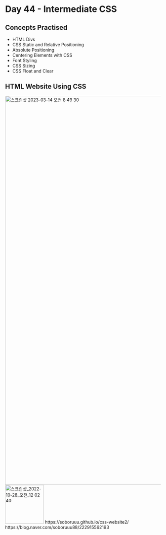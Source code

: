 # Day 44 - Intermediate CSS
## Concepts Practised
- HTML Divs
- CSS Static and Relative Positioning
- Absolute Positioning
- Centering Elements with CSS
- Font Styling
- CSS Sizing
- CSS Float and Clear
## HTML Website Using CSS
<img width="1254" alt="스크린샷 2023-03-14 오전 8 49 30" src="https://user-images.githubusercontent.com/116648895/224857336-9461375f-8c92-4174-93d5-6ede2d3a482c.png">
<img width="125" alt="스크린샷_2022-10-28_오전_12 02 40" src="https://user-images.githubusercontent.com/116648895/224857350-84af2a63-53d9-4f54-9be6-9819c67db60f.png">
https://soboruuu.github.io/css-website2/
https://blog.naver.com/soboruuu88/222915562193
